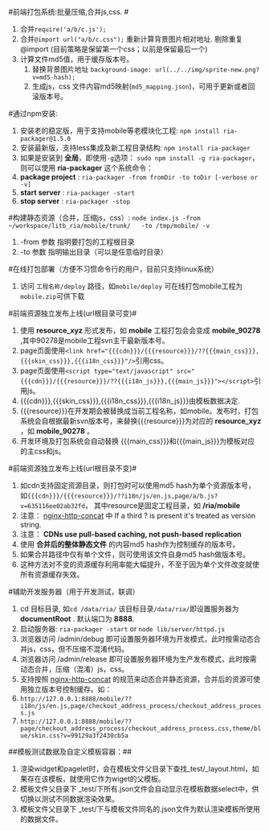 #前端打包系统:批量压缩,合并js,css. #
 1. 合并`require('a/b/c.js');`
 2. 合并`@import url("a/b/c.css");` 重新计算背景图片相对地址. 剔除重复@import (目前策略是保留第一个css；以前是保留最后一个)
 3. 计算文件md5值，用于缓存版本号。
    1. 替换背景图片地址 `background-image: url(../../img/sprite-new.png?v=md5-hash);`
    2. 生成js，css 文件内容md5映射(`md5_mapping.json`)，可用于更新或者回滚版本号。

#通过npm安装:
 1.  安装老的稳定版，用于支持mobile等老模块化工程:  `npm install ria-packager@1.5.0` 
 2.  安装最新版，支持less集成及新工程目录结构: `npm install ria-packager` 
 3.  如果是安装到 **全局**，即使用`-g`选项： `sudo npm install -g ria-packager`，则可以使用 **ria-packager** 这个系统命令：
   1.  **package project** : `ria-packager -from fromDir -to toDir [-verbose or -v]`
   2.  **start    server** : `ria-packager -start`
   3.  **stop     server** : `ria-packager -stop`

#构建静态资源（合并，压缩js，css）:
 `node index.js -from ~/workspace/litb_ria/mobile/trunk/   -to /tmp/mobile/ -v `
 1. -from 参数 指明要打包的工程根目录
 2. -to 参数 指明输出目录（可以是任意临时目录）

#在线打包部署（方便不习惯命令行的用户，目前只支持linux系统）
 1. 访问 `工程名称/deploy` 路径，如`mobile/deploy` 可在线打包mobile工程为`mobile.zip`可供下载
 
#前端资源独立发布上线(url根目录可变)#
 1. 使用 **resource_xyz** 形式发布，如 **mobile** 工程打包会会变成 **mobile_90278** ,其中90278是mobile工程svn主干最新版本号。
 2. page页面使用`<link href="{{{cdn}}}/{{{resource}}}/??{{{main_css}}},{{{skin_css}}},{{{i18n_css}}}"/>`引用css。
 3. page页面使用`<script type="text/javascript" src="{{{cdn}}}/{{{resource}}}/??{{{i18n_js}}},{{{main_js}}}"></script>`引用js。
 4. {{{cdn}}},{{{skin_css}}},{{{i18n_css}}},{{{i18n_js}}}由模板数据决定.
 5. {{{resource}}}在开发期会被替换成当前工程名称，如mobile。发布时，打包系统会自根据最新svn版本号，来替换{{{resource}}}为对应的 **resource_xyz** ，如 **mobile_90278** 。
 6. 开发环境及打包系统会自动替换 {{{main_css}}}和{{{main_js}}}为模板对应的主css和js。

#前端资源独立发布上线(url根目录不变)#
 1. 如cdn支持固定资源目录，则打包时可以使用md5 hash为单个资源版本号，
 如`{{{cdn}}}/{{{resource}}}/??i18n/js/en.js,page/a/b.js?v=635116ee02ab32fd`，
 其中resource是固定工程目录，如 **/ria/mobile** 
 2. 注意： [nginx-http-concat](https://github.com/taobao/nginx-http-concat) 中 If a third ? is present it's treated as version string. 
 3. 注意： **CDNs use pull-based caching, not push-based replication**
 4. 使用 **合并后的整体静态文件** 的内容md5 hash作为控制缓存的版本号。
 5. 如果合并路径中仅有单个文件，则可使用该文件自身md5 hash做版本号。
 6. 这种方法对不变的资源缓存利用率能大幅提升，不至于因为单个文件改变就使所有资源缓存失效。

 
#辅助开发服务器（用于开发测试，联调）
1. cd 目标目录, 如`cd /data/ria/` 该目标目录`/data/ria/`即设置服务器为 **documentRoot** . 默认端口为 **8888**.
2. 启动服务器: `ria-packager -start` or `node lib/server/httpd.js`
3. 浏览器访问 /admin/debug 即可设置服务器环境为开发模式，此时按需动态合并js，css，但不压缩不混淆代码。
4. 浏览器访问 /admin/release 即可设置服务器环境为生产发布模式，此时按需动态合并，压缩（混淆）js，css。
5. 支持按照 [nginx-http-concat](https://github.com/taobao/nginx-http-concat) 的规范来动态合并静态资源，合并后的资源可使用独立版本号控制缓存。如：
  1. `http://127.0.0.1:8888/mobile/??i18n/js/en.js,page/checkout_address_process/checkout_address_process.js`
  2. `http://127.0.0.1:8888/mobile/??page/checkout_address_process/checkout_address_process.css,theme/blue/skin.css?v=99129a3f2430cb5a`

##模板测试数据及自定义模板容器：##
1. 渲染widget和pagelet时，会在模板文件父目录下查找_test/_layout.html，如果存在该模板，就使用它作为wiget的父模板。
2. 模板文件父目录下 _test/下所有.json文件会自动显示在模板数据select中，供切换以测试不同数据渲染效果。
3. 模板文件父目录下 _test/下与模板文件同名的.json文件为默认渲染模板所使用的数据文件。
